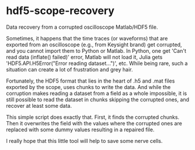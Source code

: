 # hdf5-scope-recovery
Data recovery from a corrupted oscilloscope Matlab/HDF5 file.

Sometimes, it happens that the time traces (or waveforms) that are exported from an oscilloscope (e.g., from Keysight brand) get corrupted, and you cannot import them to Python or Matlab.
In Python, one get 'Can't read data (inflate() failed)' error, Matlab will not load it, Julia gets 'HDF5.API.H5Error("Error reading dataset...")', etc.
While being rare, such a situation can create a lot of frustration and grey hair.

Fortunately, the HDF5 format that lies in the heart of .h5 and .mat files exported by the scope, uses chunks to write the data. And while the corruption makes reading a dataset from a field as a whole impossible, it is still possible to read the dataset in chunks skipping the corrupted ones, and recover at least some data.

This simple script does exactly that. First, it finds the corrupted chunks. Then it overwrites the field with the values where the corrupted ones are replaced with some dummy values resulting in a repaired file.

I really hope that this little tool will help to save some nerve cells.
